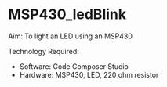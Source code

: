 # MSP430_ledBlink
Aim: To light an LED using an MSP430

Technology Required:
- Software: Code Composer Studio
- Hardware: MSP430, LED, 220 ohm resistor


